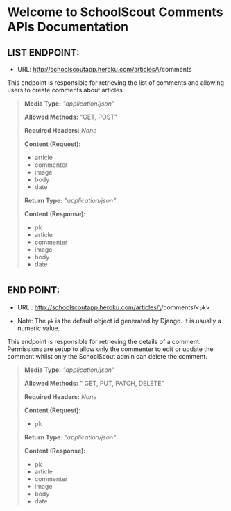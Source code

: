 # Welcome to SchoolScout Comments APIs Documentation


## LIST ENDPOINT:
- URL: http://schoolscoutapp.heroku.com/articles/\<slug>/comments

This endpoint is responsible for retrieving the list of comments and allowing users to create comments about articles

> **Media Type:** *"application/json"*
>
> **Allowed Methods:** "GET, POST"
>
> **Required Headers:** *None*
>
> **Content (Request):**
>
> * article
> * commenter
> * image 
> * body
> * date
> 
> **Return Type:** *"application/json"*
>
> **Content (Response):**
>
> * pk
> * article
> * commenter
> * image
> * body
> * date

#

## END POINT:
- URL : http://schoolscoutapp.heroku.com/articles/\<slug>/comments/\<`pk`>
* Note: The `pk` is the default object id generated by Django. It is usually a numeric value.

This endpoint is responsible for retrieving the details of a comment. Permissions are setup to allow only the commenter to edit or update the comment whilst only the SchoolScout admin can delete the comment.
>
> **Media Type:** *"application/json"*
>
> **Allowed Methods:** " GET, PUT, PATCH, DELETE"
>
> **Required Headers:** *None*
>
> **Content (Request):**
>
> 
> * pk
> 
> **Return Type:** *"application/json"*
>
> **Content (Response):**
>
> * pk
> * article
> * commenter
> * image
> * body
> * date
#